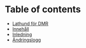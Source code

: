 # Table of contents

* [Lathund för DMR](README.md)
* [Innehåll](innehall.md)
* [Inledning](inledning.md)
* [Ändringslogg](aendringslogg.md)
